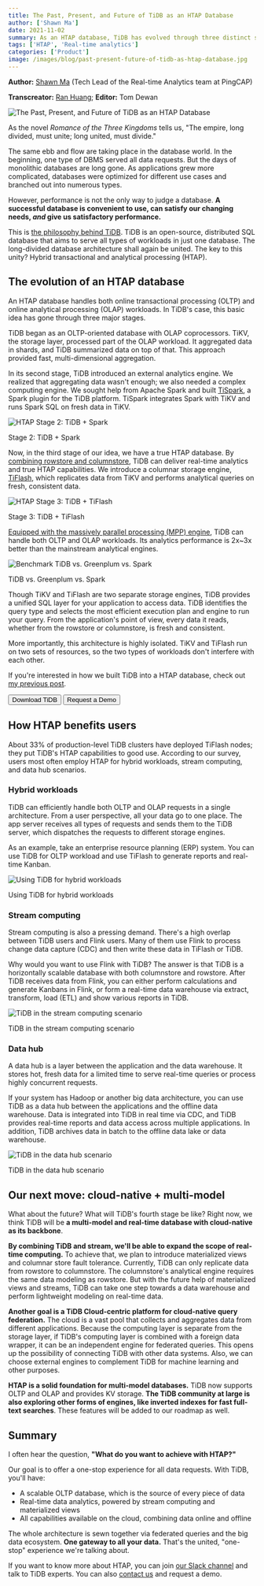 ```yaml
---
title: The Past, Present, and Future of TiDB as an HTAP Database
author: ['Shawn Ma']
date: 2021-11-02
summary: As an HTAP database, TiDB has evolved through three distinct stages. It currently serves countless applications for hybrid workloads, stream computing, and data hubs. In the future, TiDB will become a cloud-native, multi-model database.
tags: ['HTAP', 'Real-time analytics']
categories: ['Product']
image: /images/blog/past-present-future-of-tidb-as-htap-database.jpg
---
```


**Author:** [Shawn Ma](https://github.com/ilovesoup) (Tech Lead of the Real-time Analytics team at PingCAP)

**Transcreator:** [Ran Huang](https://github.com/ran-huang); **Editor:** Tom Dewan

![The Past, Present, and Future of TiDB as an HTAP Database](media/past-present-future-of-tidb-as-htap-database.jpg)

As the novel _Romance of the Three Kingdoms_ tells us, "The empire, long divided, must unite; long united, must divide."

The same ebb and flow are taking place in the database world. In the beginning, one type of DBMS served all data requests. But the days of monolithic databases are long gone. As applications grew more complicated, databases were optimized for different use cases and branched out into numerous types.

However, performance is not the only way to judge a database. **A successful database is convenient to use, can satisfy our changing needs, _and_ give us satisfactory performance.**

This is [the philosophy behind TiDB](https://pingcap.com/blog/five-principles-that-guide-tidb-and-pingcap-II#build-a-universal-globally-adopted-database). TiDB is an open-source, distributed SQL database that aims to serve all types of workloads in just one database. The long-divided database architecture shall again be united. The key to this unity? Hybrid transactional and analytical processing (HTAP).

## The evolution of an HTAP database

An HTAP database handles both online transactional processing (OLTP) and online analytical processing (OLAP) workloads. In TiDB's case, this basic idea has gone through three major stages.

TiDB began as an OLTP-oriented database with OLAP coprocessors. TiKV, the storage layer, processed part of the OLAP workload. It aggregated data in shards, and TiDB summarized data on top of that. This approach provided fast, multi-dimensional aggregation.

In its second stage, TiDB introduced an external analytics engine. We realized that aggregating data wasn't enough; we also needed a complex computing engine. We sought help from Apache Spark and built [TiSpark](https://pingcap.com/blog/tispark-more-data-insights-no-more-etl), a Spark plugin for the TiDB platform. TiSpark integrates Spark with TiKV and runs Spark SQL on fresh data in TiKV.

![HTAP Stage 2: TiDB + Spark](media/htap-tidb-tispark.jpg)
<div class="caption-center">Stage 2: TiDB + Spark</div>

Now, in the third stage of our idea, we have a true HTAP database. By [combining rowstore and columnstore](https://pingcap.com/blog/delivering-real-time-analytics-and-true-htap-by-combining-columnstore-and-rowstore), TiDB can deliver real-time analytics and true HTAP capabilities. We introduce a columnar storage engine, [TiFlash](https://docs.pingcap.com/tidb/stable/tiflash-overview/), which replicates data from TiKV and performs analytical queries on fresh, consistent data.

![HTAP Stage 3: TiDB + TiFlash](media/htap-tidb-tiflash.jpg)
<div class="caption-center">Stage 3: TiDB + TiFlash</div>

[Equipped with the massively parallel processing (MPP) engine](https://pingcap.com/blog/tidb-5.0-a-one-stop-htap-database-solution#the-evolution-of-tidbs-htap-architecture), TiDB can handle both OLTP and OLAP workloads. Its analytics performance is 2x~3x better than the mainstream analytical engines.

![Benchmark TiDB vs. Greenplum vs. Spark](media/tidb-5.0-htap-benchmark-tidb-greenplum-spark.jpg)
<div class="caption-center">TiDB vs. Greenplum vs. Spark</div>

Though TiKV and TiFlash are two separate storage engines, TiDB provides a unified SQL layer for your application to access data. TiDB identifies the query type and selects the most efficient execution plan and engine to run your query. From the application's point of view, every data it reads, whether from the rowstore or columnstore, is fresh and consistent.

More importantly, this architecture is highly isolated. TiKV and TiFlash run on two sets of resources, so the two types of workloads don't interfere with each other.

If you're interested in how we built TiDB into a HTAP database, check out [my previous post](https://pingcap.com/blog/how-we-build-an-htap-database-that-simplifies-your-data-platform).

<div class="trackable-btns">
  <a href="/download" onclick="trackViews('INSERT TITLE', 'download-tidb-btn-middle')"><button>Download TiDB</button></a>
  <a href="/contact-us" onclick="trackViews('INSERT TITLE', 'contact-us-middle')"><button>Request a Demo</button></a>
</div>

## How HTAP benefits users

About 33% of production-level TiDB clusters have deployed TiFlash nodes; they put TiDB's HTAP capabilities to good use. According to our survey, users most often employ HTAP for hybrid workloads, stream computing, and data hub scenarios.

### Hybrid workloads

TiDB can efficiently handle both OLTP and OLAP requests in a single architecture. From a user perspective, all your data go to one place. The app server receives all types of requests and sends them to the TiDB server, which dispatches the requests to different storage engines.

As an example, take an enterprise resource planning (ERP) system. You can use TiDB for OLTP workload and use TiFlash to generate reports and real-time Kanban.

![Using TiDB for hybrid workloads](media/htap-use-tidb-for-hybrid-workloads.jpg)
<div class="caption-center">Using TiDB for hybrid workloads</div>

### Stream computing

Stream computing is also a pressing demand. There's a high overlap between TiDB users and Flink users. Many of them use Flink to process change data capture (CDC) and then write these data in TiFlash or TiDB.

Why would you want to use Flink with TiDB? The answer is that TiDB is a horizontally scalable database with both columnstore and rowstore. After TiDB receives data from Flink, you can either perform calculations and generate Kanbans in Flink, or form a real-time data warehouse via extract, transform, load (ETL) and show various reports in TiDB.

![TiDB in the stream computing scenario](media/htap-use-tidb-for-stream-computing.png)
<div class="caption-center">TiDB in the stream computing scenario</div>

### Data hub

A data hub is a layer between the application and the data warehouse. It stores hot, fresh data for a limited time to serve real-time queries or process highly concurrent requests.

If your system has Hadoop or another big data architecture, you can use TiDB as a data hub between the applications and the offline data warehouse. Data is integrated into TiDB in real time via CDC, and TiDB provides real-time reports and data access across multiple applications. In addition, TiDB archives data in batch to the offline data lake or data warehouse.

![TiDB in the data hub scenario](media/htap-use-tidb-for-data-hub.png)
<div class="caption-center">TiDB in the data hub scenario</div>

## Our next move: cloud-native + multi-model

What about the future? What will TiDB's fourth stage be like? Right now, we think TiDB will be **a multi-model and real-time database with cloud-native as its backbone**.

**By combining TiDB and stream, we'll be able to expand the scope of real-time computing.** To achieve that, we plan to introduce materialized views and columnar store fault tolerance. Currently, TiDB can only replicate data from rowstore to columnstore. The columnstore's analytical engine requires the same data modeling as rowstore. But with the future help of materialized views and streams, TiDB can take one step towards a data warehouse and perform lightweight modeling on real-time data.

**Another goal is a TiDB Cloud-centric platform for cloud-native query federation.** The cloud is a vast pool that collects and aggregates data from different applications. Because the computing layer is separate from the storage layer, if TiDB's computing layer is combined with a foreign data wrapper, it can be an independent engine for federated queries. This opens up the possibility of connecting TiDB with other data systems. Also, we can choose external engines to complement TiDB for machine learning and other purposes.

**HTAP is a solid foundation for multi-model databases.** TiDB now supports OLTP and OLAP and provides KV storage. **The TiDB community at large is also exploring other forms of engines, like inverted indexes for fast full-text searches**. These features will be added to our roadmap as well.

## Summary

I often hear the question, **"What do you want to achieve with HTAP?"**

Our goal is to offer a one-stop experience for all data requests. With TiDB, you'll have:

* A scalable OLTP database, which is the source of every piece of data
* Real-time data analytics, powered by stream computing and materialized views
* All capabilities available on the cloud, combining data online and offline

The whole architecture is sewn together via federated queries and the big data ecosystem. **One gateway to all your data.** That's the united, "one-stop" experience we're talking about.

If you want to know more about HTAP, you can join [our Slack channel](https://slack.tidb.io/invite?team=tidb-community&channel=everyone&ref=pingcap-blog) and talk to TiDB experts. You can also [contact us](https://pingcap.com/contact-us/) and request a demo.
